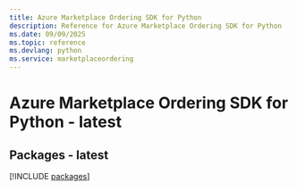 ```yaml
---
title: Azure Marketplace Ordering SDK for Python
description: Reference for Azure Marketplace Ordering SDK for Python
ms.date: 09/09/2025
ms.topic: reference
ms.devlang: python
ms.service: marketplaceordering
---
```

# Azure Marketplace Ordering SDK for Python - latest
## Packages - latest
[!INCLUDE [packages](marketplace-ordering-index.md)]